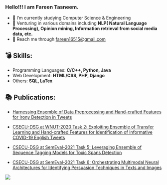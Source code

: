 ### Hello!!! I am Fareen Tasneem.

<!--
**farin15/farin15** is a ✨ _special_ ✨ repository because its `README.md` (this file) appears on your GitHub profile.
Here are some ideas to get you started:
- 👯 I’m looking to collaborate on ...
- 🤔 I’m looking for help with ...
- 💬 Ask me about ...
- 😄 Pronouns: ...
 -->
- 📖 I’m currently studying Computer Science & Engineering
- 🎈 Venturing in various domains including **NLP( Natural Language Processing), Opinion mining, Information retrieval from social media data, etc.**
- 📧 Reach me through fareen16515@gmail.com



 ## 💣 **Skills:**

 - Programming Languages: **C/C++, Python, Java**
 - Web Development: **HTML/CSS, PHP, Django**
 - Others: **SQL, LaTex**


## 📚 **Publications:**

- [Harnessing Ensemble of Data Preprocessing and Hand-crafted Features for Irony Detection in Tweets](https://ieeexplore.ieee.org/abstract/document/9392711)
   
- [CSECU-DSG  at  WNUT-2020 Task 2: Exploiting Ensemble of Transfer Learning and Hand-crafted Features for Identification of Informative  COVID-19  English Tweets](https://aclanthology.org/2020.wnut-1.55/)
 
- [CSECU-DSG at SemEval-2021 Task 5: Leveraging Ensemble of Sequence Tagging Models for Toxic Spans Detection](https://aclanthology.org/2021.semeval-1.135/)

- [CSECU-DSG at SemEval-2021 Task 6: Orchestrating Multimodal Neural Architectures for Identifying Persuasion Techniques in Texts and Images](https://aclanthology.org/2021.semeval-1.151/)
 

<img src="https://github-readme-stats.vercel.app/api?username=farin15&show_icons=true&theme=radical&count_private=true&hide=stars,issues">
